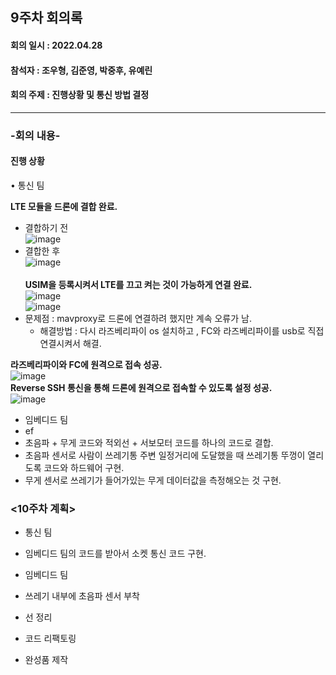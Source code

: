 <h2>9주차 회의록</h2>
<h4>회의 일시 : 2022.04.28</h4>
<h4>참석자 : 조우형, 김준영, 박중후, 유예린</h4>
<h4>회의 주제 : 진행상황 및 통신 방법 결정  </h4>

----------------------------------------------------------
<h3>-회의 내용-</h3>

 <h4>진행 상황</h4> 
  
  • 통신 팀 
  
   **LTE 모듈을 드론에 결합 완료.**
   - 결합하기 전<br>
   ![image](https://user-images.githubusercontent.com/71144019/166268348-cd7665ff-cf92-4b65-8882-4a931e2dbfa4.png)
   - 결합한 후<br>![image](https://user-images.githubusercontent.com/71144019/166268482-0ab58f15-482d-433f-8191-515c19ac1213.png)<br>  
   **USIM을 등록시켜서 LTE를 끄고 켜는 것이 가능하게 연결 완료.**<br>
   ![image](https://user-images.githubusercontent.com/71144019/166268661-ead9b15d-b9fa-4f46-8428-1af73907b916.png)<br>![image](https://user-images.githubusercontent.com/71144019/166268683-aaaa8358-4f61-4a14-873d-caece1f10c54.png)<br>
   - 문제점 :  mavproxy로 드론에 연결하려 했지만 계속 오류가 남.
        - 해결방법 : 다시 라즈베리파이 os 설치하고 , FC와 라즈베리파이를 usb로 직접 연결시켜서 해결.<br>  
 
   **라즈베리파이와 FC에 원격으로 접속 성공.**<br>
   ![image](https://user-images.githubusercontent.com/71144019/166268914-edbf3a2a-8035-4cc0-9ee8-53c328e68869.png)<br>
   **Reverse SSH 통신을 통해 드론에 원격으로 접속할 수 있도록 설정 성공.**<br>
   ![image](https://user-images.githubusercontent.com/71144019/166268968-8bec9c1b-7917-444b-9d5d-f93f52198918.png)<br>

  - 임베디드 팀
  - ef
   - 초음파 + 무게 코드와 적외선 + 서보모터 코드를 하나의 코드로 결합.
   - 초음파 센서로 사람이 쓰레기통 주변 일정거리에 도달했을 때 쓰레기통 뚜껑이 열리도록 코드와 하드웨어 구현.
   - 무게 센서로 쓰레기가 들어가있는 무게 데이터값을 측정해오는 것 구현.


  <h3><10주차 계획></h3>
  
  - 통신 팀
   - 임베디드 팀의 코드를 받아서 소켓 통신 코드 구현.

  - 임베디드 팀
   - 쓰레기 내부에 초음파 센서 부착
   - 선 정리
   - 코드 리팩토링
   - 완성품 제작
 

